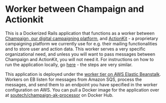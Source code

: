 # Worker between Champaign and Actionkit

This is a Dockerized Rails application that functions as a worker between [Champaign, our digital campaigning platform](https://github.com/SumOfUs/Champaign), and [ActionKit](https://github.com/SumOfUs/Champaign) - a proprietary campaigning platform we currently use for e.g. their mailing functionalities and to store user and action data. This worker serves a very specific organizational need, and unless you will want to pass messages between Champaign and ActionKit, you will not need it. For instructions on how to run the application locally, go [here](https://github.com/SumOfUs/Champaign) - the steps are very similar.

This application is deployed under the [worker tier on AWS Elastic Beanstalk](http://docs.aws.amazon.com/elasticbeanstalk/latest/dg/using-features-managing-env-tiers.html). Workers on EB listen for messages from Amazon SQS, process the messages, and send them to an endpoint you have specified in the worker configuration on AWS. You can pull a Docker image for the application over at [soutech/champaign-ak-processor](https://hub.docker.com/r/soutech/champaign-ak-processor/) on Docker Hub.

